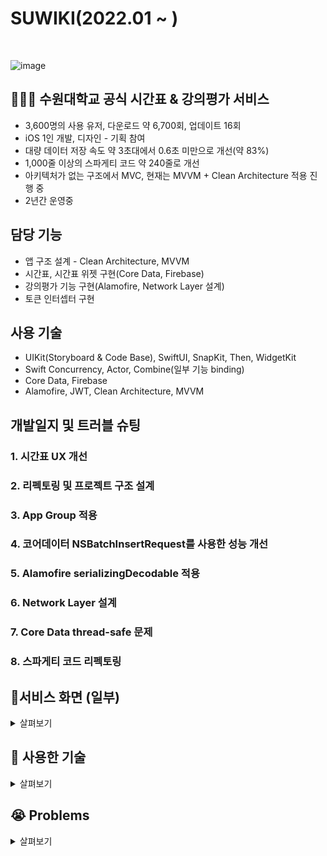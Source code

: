 # SUWIKI(2022.01 ~ )
<br>

![image](https://user-images.githubusercontent.com/81678959/182590817-3ffdfe89-cafc-434b-821c-9241d486c322.png)

## 🧑🏻‍💻 수원대학교 공식 시간표 & 강의평가 서비스
- 3,600명의 사용 유저, 다운로드 약 6,700회, 업데이트 16회
- iOS 1인 개발, 디자인 - 기획 참여
- 대량 데이터 저장 속도 약 3초대에서 0.6초 미만으로 개선(약 83%)
- 1,000줄 이상의 스파게티 코드 약 240줄로 개선
- 아키텍처가 없는 구조에서 MVC, 현재는 MVVM + Clean Architecture 적용 진행 중
- 2년간 운영중

## 담당 기능
- 앱 구조 설계 - Clean Architecture, MVVM
- 시간표, 시간표 위젯 구현(Core Data, Firebase)
- 강의평가 기능 구현(Alamofire, Network Layer 설계)
- 토큰 인터셉터 구현

## 사용 기술
- UIKit(Storyboard & Code Base), SwiftUI, SnapKit, Then, WidgetKit
- Swift Concurrency, Actor, Combine(일부 기능 binding)
- Core Data, Firebase
- Alamofire, JWT, Clean Architecture, MVVM

## 개발일지 및 트러블 슈팅
### 1. 시간표 UX 개선
### 2. 리펙토링 및 프로젝트 구조 설계
### 3. App Group 적용
### 4. 코어데이터 NSBatchInsertRequest를 사용한 성능 개선
### 5. Alamofire serializingDecodable 적용
### 6. Network Layer 설계
### 7. Core Data thread-safe 문제
### 8. 스파게티 코드 리펙토링


## 📱서비스 화면 (일부)

<details>
<summary>살펴보기</summary>
<div markdown="1">

| **시간표** |||
| :---: | :---: | :---: |
| ![시간표](https://velog.velcdn.com/images/sozohoy/post/6ae52c9c-baf0-45ec-b555-e7c328625b47/image.png) | ![](https://velog.velcdn.com/images/sozohoy/post/b7f50284-825a-4be2-ac15-945d3c1b02d7/image.png) | ![](https://velog.velcdn.com/images/sozohoy/post/e0bd5c99-e318-4d3f-a13e-7ed2cf7a7788/image.png) |

| **강의평가 메인** | **강의평가 필터링** | **강의평가 상세보기** |
| :---: | :---: | :---: |
| ![강의평가 메인](https://user-images.githubusercontent.com/49385546/203537086-e4477b92-67df-4344-9704-54f95645f032.gif) | ![강의평가 필터링](https://user-images.githubusercontent.com/49385546/203535149-f4583326-e5cd-43a3-98a0-c2cd59603d91.gif) | ![강의평가 상세보기](https://user-images.githubusercontent.com/49385546/203535036-ffba8e80-e37a-4e3b-a07c-1d6f982dafc2.gif) |

| **강의평가 작성** | **강의평가 검색** | **내 정보** |
| :---: | :---: | :---: |
| ![강의평가 작성](https://user-images.githubusercontent.com/49385546/203535237-24fd2012-e67f-4a8c-8ea6-e7396d313343.gif) | ![강의평가 작성](https://user-images.githubusercontent.com/49385546/203535225-44509bb3-3b4e-4a63-9f39-1f00e40cacb7.gif) | ![내 정보](https://user-images.githubusercontent.com/49385546/203537127-ad26a47f-7260-43d9-a974-0db9ba7860af.gif) |

| **로그인** |||
| :---: | :---: | :---: |
| ![로그인](https://i.ibb.co/drqHwZ4/1.png) | ![](https://i.ibb.co/W3Lk4D6/2.png) | ![](https://i.ibb.co/W3Lk4D6/2.png) |

| **회원가입** |||
| :---: | :---: | :---: |
| ![회원가입](https://user-images.githubusercontent.com/49385546/203537563-f0d11807-74a2-44ef-becd-6ca0899ad5d3.png) | ![](https://user-images.githubusercontent.com/49385546/203537574-d8aec9c1-b6a5-41a1-8542-af8473f2acd7.png) | ![](https://user-images.githubusercontent.com/49385546/203537585-f138b2f7-faae-4982-a66a-c774c12ecf47.png) |
 
<br> 
</div>
</details>

## 📖 사용한 기술

<details>
<summary>살펴보기</summary>
<div markdown="1">

### iOS

- Xcode
- Swift
- UIKit
- Alamofire / SwiftyJSON
- Firebase
- Realm
- Keychain, UserDefaults

### 기능 키워드

- UITableView
- UIScrollView
- UICollectionView
- Delegate
- UITextView
- UITextField
- Network
- UITabBarController
- NotificationCenter

</div>
</details>

## 😭 Problems  

<details>
<summary>살펴보기</summary>
<div markdown="1">

### 1. 종속성 관리

&nbsp;`Realm` 데이터베이스를 이용하여 사용자의 기기에 시간표 데이터들을 저장해놓는 작업을 진행하던 중, 파악하기 어려운 에러가 발생했다. 해당 문제로 아무것도 모르는 채로 2주 이상을 헤맸었다.

![스크린샷 2022-11-23 오후 9 26 10](https://user-images.githubusercontent.com/49385546/203546584-4b7cedff-93fd-48e1-bab7-94883c19c5b5.png)

 &nbsp;몇주간 헤맨 결과 나는 라이브러리를 `Swift Package Manager`과 `CocoaPods` 둘을 이용해 라이브러리들을 설치 하였는데, 
그 부분에서 충돌이 발생했던 것이다. `SwiftPM`을 사용하지 않고 `CocoaPods`로만 라이브러리를 설치했고, 문제는 간단하게 해결 되었다.
<br> &nbsp;문제를 해결할 수 있는 다양한 해결방법들에 대해 고민하게 되었다.<br>

![스크린샷 2022-11-23 오후 9 23 21](https://user-images.githubusercontent.com/49385546/203546016-92b15a7e-376b-443a-b558-de62123c6017.png)
 <br>
https://github.com/realm/realm-swift/issues/7643

### 2. 네트워크, API 주소 관리
&nbsp;완성된 프로젝트 에서는 API 주소를 매번 컨트롤러 내부에서 선언하고 있다. 
<br> &nbsp;새로 하게된 프로젝트에서는 API 주소를 관리하도록 `enum`을 사용했고, API URL을 따로 관리하게 되니 훨씬 편리하고 컨트롤러에서의 코드도 줄었다.<br>
https://github.com/Usw-SUGO/iOS

### 3. 아키텍쳐 패턴의 중요성
&nbsp;첫 개발이었기에 아키텍쳐 패턴의 존재를 모르고 있었다. 최근에 시간표 부분에서의 버그가 존재하여 버그를 찾으려 해봤지만 수백 ~ 길면 수천줄의 코드가 지저분하게 나열된 덕분에 어느 부분에서의 문제인지 판단이 서지 않았다.
<br>&nbsp;이후에 MVC 패턴을 적용시키려고 나름 애를 썼지만 많은 부분이 `Controller`에서 진행되고 있다. 이러한 문제를 겪고 아키텍쳐 패턴의 중요성을 깨닫고 마찬가지로 **SUGO** 프로젝트에서 MVC 패턴을 사용하게 되었고, 다양한 패턴들에 대해 공부를 진행하게 되었다. 설계의 중요성을 깨달았다.

### 4. 토큰 재발급
&nbsp;수위키는 자동로그인을 지원하고 있는데, 자동로그인을 위해서는 토큰을 인터셉트한 후 유효성 검사를 마친 뒤 <br>
재발급을 해주어야 했다. 다양한 키워드들을 수집하고 적용하여 해결하게 되었다.
<br>&nbsp;`Alamofire`에서 제공하는 `RequestIntercepter` 프로토콜을 이용, `adapt`, `retry` 메소드를 활용하여 인터셉터를 적용하였다.
https://sozohoy.tistory.com/25
<br>

 <img width="796" alt="스크린샷 2022-11-23 오후 10 21 46" src="https://user-images.githubusercontent.com/49385546/203557987-5107a17a-6b1e-4226-9357-5bc4184946a6.png">
 
### 이외에도...
&nbsp;기술적인 문제들은 많다. 엉망이고 효율적이지 않은 코드들을 리펙토링할 수 없는 지경이기에, 2023년 상반기에 시간표 부분을 전체적으로 재구현 할 예정이다.<br>(현 상황에선 리펙토링이 불가하다고 판단.) 마무리 되는대로 강의평가 부분도 리펙토링을 진행할 예정이다.
</div>
</details>
